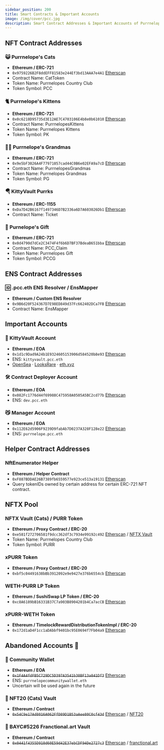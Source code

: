 ```yaml
---
sidebar_position: 200
title: Smart Contracts & Important Accounts
image: /img/cover/pcc.jpg
description: Smart Contract Addresses & Important Accounts of Purrnelope's Country Club
---
```


## NFT Contract Addresses

### 😺 Purrnelope's Cats

- **Ethereum / ERC-721**
- `0x9759226B2F8ddEFF81583e244Ef3bd13AAA7e4A1` [Etherscan](https://etherscan.io/address/0x9759226B2F8ddEFF81583e244Ef3bd13AAA7e4A1)
- Contract Name: CatToken
- Token Name: Purrnelopes Country Club
- Token Symbol: PCC

### 🐈 Purrnelope's Kittens

- **Ethereum / ERC-721**
- `0x0c6218D95735d3E12AE7C4703106E4b8e0b61010` [Etherscan](https://etherscan.io/address/0x0c6218D95735d3E12AE7C4703106E4b8e0b61010)
- Contract Name: PurrnelopesKittens
- Token Name: Purrnelopes Kittens
- Token Symbol: PK

### 👵🏻 Purrnelope's Grandmas

- **Ethereum / ERC-721**
- `0x9e5bF3026A4F77971057cad44C0B6e02EFA9a7cD` [Etherscan](https://etherscan.io/address/0x9e5bF3026A4F77971057cad44C0B6e02EFA9a7cD)
- Contract Name: PurrnelopesGrandmas
- Token Name: Purrnelopes Grandmas
- Token Symbol: PG

### 🪂 KittyVault Purrks

- **Ethereum / ERC-1155**
- `0xDa7D42B6167f1497346D7B2336a6D7A603026Db1` [Etherscan](https://etherscan.io/address/0xDa7D42B6167f1497346D7B2336a6D7A603026Db1)
- Contract Name: Ticket

### 🎁 Purnelope's Gift

- **Ethereum / ERC-721**
- `0x0d4790d7dCe2C3474F4f6b6D7BF37BdeaB651bba` [Etherscan](https://etherscan.io/address/0x0d4790d7dCe2C3474F4f6b6D7BF37BdeaB651bba)
- Contract Name: PCC_Claim
- Token Name: Purrnelopes Gift
- Token Symbol: PCCG

## ENS Contract Addresses

### 🆔 .pcc.eth ENS Resolver / EnsMapper

- **Ethereum / Custom ENS Resolver**
- `0x9B6d20F524367D7E98ED849d37Fc662402DCa7FB` [Etherscan](https://etherscan.io/address/0x9B6d20F524367D7E98ED849d37Fc662402DCa7FB)
- Contract Name: EnsMapper

## Important Accounts

### 🏦 KittyVault Account

- **Ethereum / EOA**
- `0x1d1c9Dad9A24b1E9324605153906d584520b8e93` [Etherscan](https://etherscan.io/address/0x1d1c9Dad9A24b1E9324605153906d584520b8e93)
- ENS: `kittyvault.pcc.eth`
- [OpenSea](https://opensea.io/kittyvault.pcc.eth) · [LooksRare](https://looksrare.org/accounts/0x1d1c9Dad9A24b1E9324605153906d584520b8e93) · [eth.xyz](https://eth.xyz/kittyvault.pcc.eth)

### 🛠 Contract Deployer Account

- **Ethereum / EOA**
- `0x082Fc1776d44f69988C475958A0505A5BC2cd77b` [Etherscan](https://etherscan.io/address/0x082Fc1776d44f69988C475958A0505A5BC2cd77b)
- ENS: `dev.pcc.eth`

### 😼 Manager Account

- **Ethereum / EOA**
- `0x112E62d5906F9239D9fabAb7D0237A328F128e22` [Etherscan](https://etherscan.io/address/0x112E62d5906F9239D9fabAb7D0237A328F128e22)
- ENS: `purrnelope.pcc.eth`

## Helper Contract Addresses

### NftEnumerator Helper

- **Ethereum / Helper Contract**
- `0xF887BDDAE26B7389fb6559577e923ce513a19131` [Etherscan](https://etherscan.io/address/0xF887BDDAE26B7389fb6559577e923ce513a19131)
- Query tokenIDs owned by certain address for certain ERC-721 NFT contract.

## NFTX Pool

### NFTX Vault (Cats) / PURR Token

- **Ethereum / Proxy Contract / ERC-20**
- `0xe581f272706581f9dcc362df3c7934e99192c492` [Etherscan](https://etherscan.io/address/0xe581f272706581f9dcc362df3c7934e99192c492) / [NFTX Vault](https://nftx.io/vault/0xe581f272706581f9dcc362df3c7934e99192c492/info/)
- Token Name: Purrnelopes Country Club
- Token Symbol: PURR

### xPURR Token

- **Ethereum / Proxy Contract / ERC-20**
- `0xbf5c04491638bBb3912092e9e9427e376b6554cb` [Etherscan](https://etherscan.io/address/0xbf5c04491638bBb3912092e9e9427e376b6554cb)

### WETH-PURR LP Token

- **Ethereum / SushiSwap LP Token / ERC-20**
- `0xc8A6189bB16331B37C7a903B8904201b4Ca7acCB` [Etherscan](https://etherscan.io/address/0xc8A6189bB16331B37C7a903B8904201b4Ca7acCB)

### xPURR-WETH Token

- **Ethereum / TimelockRewardDistributionTokenImpl / ERC-20**
- `0x172d1aD4F1cc1aDAbbf9401bc95E0694f7Fb04a9` [Etherscan](https://etherscan.io/address/0x172d1aD4F1cc1aDAbbf9401bc95E0694f7Fb04a9)

## Abandoned Accounts 🚦

### 🚦 Community Wallet

- **Ethereum / EOA**
- ~~`0x1F4A4fdFB5C729DC5D397A3541b38BF13a841Df3`~~ [Etherscan](https://etherscan.io/address/0x1F4A4fdFB5C729DC5D397A3541b38BF13a841Df3)
- ENS: `purrnelopecommunitywallet.eth`
- Uncertain will be used again in the future

### 🚦 NFT20 (Cats) Vault

- **Ethereum / Contract**
- ~~`0x54C9e17Ad8016A062FfD89D1B53aAee80C0cf43d`~~ [Etherscan](https://etherscan.io/address/0x54C9e17Ad8016A062FfD89D1B53aAee80C0cf43d) / [NFT20](https://nft20.io/asset/0x54c9e17ad8016a062ffd89d1b53aaee80c0cf43d)

### 🚦 BAYC#5226 Franctional.art Vault

- **Ethereum / Contract**
- ~~`0x0441f4355D918d60E59d42E37ebCDF94De2727c3`~~ [Etherscan](https://etherscan.io/address/0x0441f4355D918d60E59d42E37ebCDF94De2727c3) / [franctional.art](https://fractional.art/vaults/0x0441f4355D918d60E59d42E37ebCDF94De2727c3)
